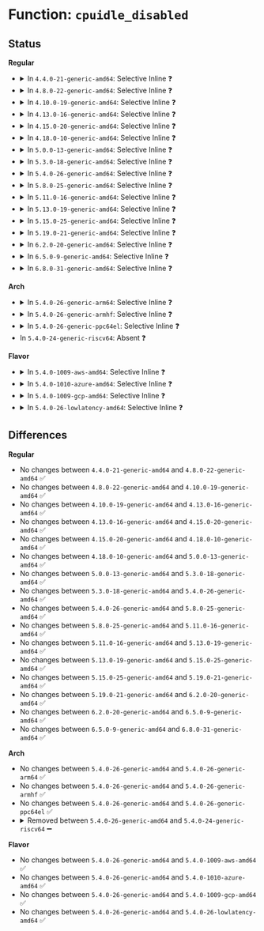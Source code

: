 # Function: <code>cpuidle_disabled</code>

## Status
<b>Regular</b>
<ul>
<li>
<details>
<summary>In <code>4.4.0-21-generic-amd64</code>: Selective Inline ❓</summary>

```c
int cpuidle_disabled()
```

```json
{
  "name": "cpuidle_disabled",
  "collision_type": "Unique Global",
  "inline_type": "Selective",
  "funcs": [
    {
      "addr": 18446744071585904320,
      "name": "cpuidle_disabled",
      "external": true,
      "loc": "drivers/cpuidle/cpuidle.c:38",
      "file": "drivers/cpuidle/cpuidle.c",
      "inline": "not declared, inlined",
      "caller_inline": [],
      "caller_func": [
        "drivers/cpuidle/driver.c:cpuidle_register_driver",
        "drivers/cpuidle/governor.c:cpuidle_register_governor"
      ]
    }
  ],
  "symbols": [
    {
      "addr": 18446744071585904320,
      "name": "cpuidle_disabled",
      "section": ".text",
      "bind": "STB_GLOBAL",
      "size": 17
    }
  ]
}
```
</details>
</li>
<li>
<details>
<summary>In <code>4.8.0-22-generic-amd64</code>: Selective Inline ❓</summary>

```c
int cpuidle_disabled()
```

```json
{
  "name": "cpuidle_disabled",
  "collision_type": "Unique Global",
  "inline_type": "Selective",
  "funcs": [
    {
      "addr": 18446744071586303824,
      "name": "cpuidle_disabled",
      "external": true,
      "loc": "drivers/cpuidle/cpuidle.c:38",
      "file": "drivers/cpuidle/cpuidle.c",
      "inline": "not declared, inlined",
      "caller_inline": [],
      "caller_func": [
        "drivers/cpuidle/driver.c:cpuidle_register_driver",
        "drivers/cpuidle/governor.c:cpuidle_register_governor"
      ]
    }
  ],
  "symbols": [
    {
      "addr": 18446744071586303824,
      "name": "cpuidle_disabled",
      "section": ".text",
      "bind": "STB_GLOBAL",
      "size": 17
    }
  ]
}
```
</details>
</li>
<li>
<details>
<summary>In <code>4.10.0-19-generic-amd64</code>: Selective Inline ❓</summary>

```c
int cpuidle_disabled()
```

```json
{
  "name": "cpuidle_disabled",
  "collision_type": "Unique Global",
  "inline_type": "Selective",
  "funcs": [
    {
      "addr": 18446744071586511616,
      "name": "cpuidle_disabled",
      "external": true,
      "loc": "drivers/cpuidle/cpuidle.c:38",
      "file": "drivers/cpuidle/cpuidle.c",
      "inline": "not declared, inlined",
      "caller_inline": [],
      "caller_func": [
        "drivers/cpuidle/driver.c:cpuidle_register_driver",
        "drivers/cpuidle/governor.c:cpuidle_register_governor"
      ]
    }
  ],
  "symbols": [
    {
      "addr": 18446744071586511616,
      "name": "cpuidle_disabled",
      "section": ".text",
      "bind": "STB_GLOBAL",
      "size": 17
    }
  ]
}
```
</details>
</li>
<li>
<details>
<summary>In <code>4.13.0-16-generic-amd64</code>: Selective Inline ❓</summary>

```c
int cpuidle_disabled()
```

```json
{
  "name": "cpuidle_disabled",
  "collision_type": "Unique Global",
  "inline_type": "Selective",
  "funcs": [
    {
      "addr": 18446744071586637232,
      "name": "cpuidle_disabled",
      "external": true,
      "loc": "drivers/cpuidle/cpuidle.c:39",
      "file": "drivers/cpuidle/cpuidle.c",
      "inline": "not declared, inlined",
      "caller_inline": [],
      "caller_func": [
        "drivers/cpuidle/driver.c:cpuidle_register_driver",
        "drivers/cpuidle/governor.c:cpuidle_register_governor"
      ]
    }
  ],
  "symbols": [
    {
      "addr": 18446744071586637232,
      "name": "cpuidle_disabled",
      "section": ".text",
      "bind": "STB_GLOBAL",
      "size": 17
    }
  ]
}
```
</details>
</li>
<li>
<details>
<summary>In <code>4.15.0-20-generic-amd64</code>: Selective Inline ❓</summary>

```c
int cpuidle_disabled()
```

```json
{
  "name": "cpuidle_disabled",
  "collision_type": "Unique Global",
  "inline_type": "Selective",
  "funcs": [
    {
      "addr": 18446744071587118720,
      "name": "cpuidle_disabled",
      "external": true,
      "loc": "drivers/cpuidle/cpuidle.c:39",
      "file": "drivers/cpuidle/cpuidle.c",
      "inline": "not declared, inlined",
      "caller_inline": [],
      "caller_func": [
        "drivers/cpuidle/driver.c:cpuidle_register_driver",
        "drivers/cpuidle/governor.c:cpuidle_register_governor"
      ]
    }
  ],
  "symbols": [
    {
      "addr": 18446744071587118720,
      "name": "cpuidle_disabled",
      "section": ".text",
      "bind": "STB_GLOBAL",
      "size": 17
    }
  ]
}
```
</details>
</li>
<li>
<details>
<summary>In <code>4.18.0-10-generic-amd64</code>: Selective Inline ❓</summary>

```c
int cpuidle_disabled()
```

```json
{
  "name": "cpuidle_disabled",
  "collision_type": "Unique Global",
  "inline_type": "Selective",
  "funcs": [
    {
      "addr": 18446744071603181570,
      "name": "cpuidle_disabled",
      "external": true,
      "loc": "drivers/cpuidle/cpuidle.c:39",
      "file": "drivers/cpuidle/cpuidle.c",
      "inline": "not declared, inlined",
      "caller_inline": [
        "drivers/cpuidle/cpuidle.c:cpuidle_init"
      ],
      "caller_func": [
        "drivers/cpuidle/driver.c:cpuidle_register_driver",
        "drivers/cpuidle/governor.c:cpuidle_register_governor"
      ]
    }
  ],
  "symbols": [
    {
      "addr": 18446744071587418240,
      "name": "cpuidle_disabled",
      "section": ".text",
      "bind": "STB_GLOBAL",
      "size": 17
    }
  ]
}
```
</details>
</li>
<li>
<details>
<summary>In <code>5.0.0-13-generic-amd64</code>: Selective Inline ❓</summary>

```c
int cpuidle_disabled()
```

```json
{
  "name": "cpuidle_disabled",
  "collision_type": "Unique Global",
  "inline_type": "Selective",
  "funcs": [
    {
      "addr": 18446744071604991790,
      "name": "cpuidle_disabled",
      "external": true,
      "loc": "drivers/cpuidle/cpuidle.c:39",
      "file": "drivers/cpuidle/cpuidle.c",
      "inline": "not declared, inlined",
      "caller_inline": [
        "drivers/cpuidle/cpuidle.c:cpuidle_init"
      ],
      "caller_func": [
        "drivers/cpuidle/driver.c:cpuidle_register_driver",
        "drivers/cpuidle/governor.c:cpuidle_register_governor"
      ]
    }
  ],
  "symbols": [
    {
      "addr": 18446744071587598432,
      "name": "cpuidle_disabled",
      "section": ".text",
      "bind": "STB_GLOBAL",
      "size": 17
    }
  ]
}
```
</details>
</li>
<li>
<details>
<summary>In <code>5.3.0-18-generic-amd64</code>: Selective Inline ❓</summary>

```c
int cpuidle_disabled()
```

```json
{
  "name": "cpuidle_disabled",
  "collision_type": "Unique Global",
  "inline_type": "Selective",
  "funcs": [
    {
      "addr": 18446744071605103882,
      "name": "cpuidle_disabled",
      "external": true,
      "loc": "drivers/cpuidle/cpuidle.c:39",
      "file": "drivers/cpuidle/cpuidle.c",
      "inline": "not declared, inlined",
      "caller_inline": [
        "drivers/cpuidle/cpuidle.c:cpuidle_init"
      ],
      "caller_func": [
        "drivers/cpuidle/driver.c:cpuidle_register_driver",
        "drivers/cpuidle/governor.c:cpuidle_register_governor"
      ]
    }
  ],
  "symbols": [
    {
      "addr": 18446744071587875264,
      "name": "cpuidle_disabled",
      "section": ".text",
      "bind": "STB_GLOBAL",
      "size": 17
    }
  ]
}
```
</details>
</li>
<li>
<details>
<summary>In <code>5.4.0-26-generic-amd64</code>: Selective Inline ❓</summary>

```c
int cpuidle_disabled()
```

```json
{
  "name": "cpuidle_disabled",
  "collision_type": "Unique Global",
  "inline_type": "Selective",
  "funcs": [
    {
      "addr": 18446744071605143213,
      "name": "cpuidle_disabled",
      "external": true,
      "loc": "drivers/cpuidle/cpuidle.c:39",
      "file": "drivers/cpuidle/cpuidle.c",
      "inline": "not declared, inlined",
      "caller_inline": [
        "drivers/cpuidle/cpuidle.c:cpuidle_init"
      ],
      "caller_func": [
        "drivers/cpuidle/governor.c:cpuidle_register_governor"
      ]
    }
  ],
  "symbols": [
    {
      "addr": 18446744071588080864,
      "name": "cpuidle_disabled",
      "section": ".text",
      "bind": "STB_GLOBAL",
      "size": 17
    }
  ]
}
```
</details>
</li>
<li>
<details>
<summary>In <code>5.8.0-25-generic-amd64</code>: Selective Inline ❓</summary>

```c
int cpuidle_disabled()
```

```json
{
  "name": "cpuidle_disabled",
  "collision_type": "Unique Global",
  "inline_type": "Selective",
  "funcs": [
    {
      "addr": 18446744071609414471,
      "name": "cpuidle_disabled",
      "external": true,
      "loc": "drivers/cpuidle/cpuidle.c:39",
      "file": "drivers/cpuidle/cpuidle.c",
      "inline": "not declared, inlined",
      "caller_inline": [
        "drivers/cpuidle/cpuidle.c:cpuidle_init"
      ],
      "caller_func": [
        "drivers/cpuidle/governor.c:cpuidle_register_governor"
      ]
    }
  ],
  "symbols": [
    {
      "addr": 18446744071588943200,
      "name": "cpuidle_disabled",
      "section": ".text",
      "bind": "STB_GLOBAL",
      "size": 17
    }
  ]
}
```
</details>
</li>
<li>
<details>
<summary>In <code>5.11.0-16-generic-amd64</code>: Selective Inline ❓</summary>

```c
int cpuidle_disabled()
```

```json
{
  "name": "cpuidle_disabled",
  "collision_type": "Unique Global",
  "inline_type": "Selective",
  "funcs": [
    {
      "addr": 18446744071612488281,
      "name": "cpuidle_disabled",
      "external": true,
      "loc": "drivers/cpuidle/cpuidle.c:40",
      "file": "drivers/cpuidle/cpuidle.c",
      "inline": "not declared, inlined",
      "caller_inline": [
        "drivers/cpuidle/cpuidle.c:cpuidle_init"
      ],
      "caller_func": [
        "drivers/cpuidle/governor.c:cpuidle_register_governor"
      ]
    }
  ],
  "symbols": [
    {
      "addr": 18446744071588955600,
      "name": "cpuidle_disabled",
      "section": ".text",
      "bind": "STB_GLOBAL",
      "size": 17
    }
  ]
}
```
</details>
</li>
<li>
<details>
<summary>In <code>5.13.0-19-generic-amd64</code>: Selective Inline ❓</summary>

```c
int cpuidle_disabled()
```

```json
{
  "name": "cpuidle_disabled",
  "collision_type": "Unique Global",
  "inline_type": "Selective",
  "funcs": [
    {
      "addr": 18446744071614630523,
      "name": "cpuidle_disabled",
      "external": true,
      "loc": "drivers/cpuidle/cpuidle.c:40",
      "file": "drivers/cpuidle/cpuidle.c",
      "inline": "not declared, inlined",
      "caller_inline": [
        "drivers/cpuidle/cpuidle.c:cpuidle_init"
      ],
      "caller_func": [
        "drivers/cpuidle/governor.c:cpuidle_register_governor"
      ]
    }
  ],
  "symbols": [
    {
      "addr": 18446744071588843808,
      "name": "cpuidle_disabled",
      "section": ".text",
      "bind": "STB_GLOBAL",
      "size": 17
    }
  ]
}
```
</details>
</li>
<li>
<details>
<summary>In <code>5.15.0-25-generic-amd64</code>: Selective Inline ❓</summary>

```c
int cpuidle_disabled()
```

```json
{
  "name": "cpuidle_disabled",
  "collision_type": "Unique Global",
  "inline_type": "Selective",
  "funcs": [
    {
      "addr": 18446744071615587372,
      "name": "cpuidle_disabled",
      "external": true,
      "loc": "drivers/cpuidle/cpuidle.c:40",
      "file": "drivers/cpuidle/cpuidle.c",
      "inline": "not declared, inlined",
      "caller_inline": [
        "drivers/cpuidle/cpuidle.c:cpuidle_init"
      ],
      "caller_func": [
        "drivers/cpuidle/governor.c:cpuidle_register_governor"
      ]
    }
  ],
  "symbols": [
    {
      "addr": 18446744071589540784,
      "name": "cpuidle_disabled",
      "section": ".text",
      "bind": "STB_GLOBAL",
      "size": 17
    }
  ]
}
```
</details>
</li>
<li>
<details>
<summary>In <code>5.19.0-21-generic-amd64</code>: Selective Inline ❓</summary>

```c
int cpuidle_disabled()
```

```json
{
  "name": "cpuidle_disabled",
  "collision_type": "Unique Global",
  "inline_type": "Selective",
  "funcs": [
    {
      "addr": 18446744071617395852,
      "name": "cpuidle_disabled",
      "external": true,
      "loc": "drivers/cpuidle/cpuidle.c:40",
      "file": "drivers/cpuidle/cpuidle.c",
      "inline": "not declared, inlined",
      "caller_inline": [
        "drivers/cpuidle/cpuidle.c:cpuidle_init"
      ],
      "caller_func": [
        "drivers/cpuidle/governor.c:cpuidle_register_governor"
      ]
    }
  ],
  "symbols": [
    {
      "addr": 18446744071591033920,
      "name": "cpuidle_disabled",
      "section": ".text",
      "bind": "STB_GLOBAL",
      "size": 21
    }
  ]
}
```
</details>
</li>
<li>
<details>
<summary>In <code>6.2.0-20-generic-amd64</code>: Selective Inline ❓</summary>

```c
int cpuidle_disabled()
```

```json
{
  "name": "cpuidle_disabled",
  "collision_type": "Unique Global",
  "inline_type": "Selective",
  "funcs": [
    {
      "addr": 18446744071628143941,
      "name": "cpuidle_disabled",
      "external": true,
      "loc": "drivers/cpuidle/cpuidle.c:42",
      "file": "drivers/cpuidle/cpuidle.c",
      "inline": "not declared, inlined",
      "caller_inline": [
        "drivers/cpuidle/cpuidle.c:cpuidle_init"
      ],
      "caller_func": [
        "drivers/cpuidle/governor.c:cpuidle_register_governor"
      ]
    }
  ],
  "symbols": [
    {
      "addr": 18446744071592744704,
      "name": "cpuidle_disabled",
      "section": ".text",
      "bind": "STB_GLOBAL",
      "size": 21
    }
  ]
}
```
</details>
</li>
<li>
<details>
<summary>In <code>6.5.0-9-generic-amd64</code>: Selective Inline ❓</summary>

```c
int cpuidle_disabled()
```

```json
{
  "name": "cpuidle_disabled",
  "collision_type": "Unique Global",
  "inline_type": "Selective",
  "funcs": [
    {
      "addr": 18446744071619911013,
      "name": "cpuidle_disabled",
      "external": true,
      "loc": "drivers/cpuidle/cpuidle.c:43",
      "file": "drivers/cpuidle/cpuidle.c",
      "inline": "not declared, inlined",
      "caller_inline": [
        "drivers/cpuidle/cpuidle.c:cpuidle_init"
      ],
      "caller_func": [
        "drivers/cpuidle/governor.c:cpuidle_register_governor"
      ]
    }
  ],
  "symbols": [
    {
      "addr": 18446744071593181392,
      "name": "cpuidle_disabled",
      "section": ".text",
      "bind": "STB_GLOBAL",
      "size": 21
    }
  ]
}
```
</details>
</li>
<li>
<details>
<summary>In <code>6.8.0-31-generic-amd64</code>: Selective Inline ❓</summary>

```c
int cpuidle_disabled()
```

```json
{
  "name": "cpuidle_disabled",
  "collision_type": "Unique Global",
  "inline_type": "Selective",
  "funcs": [
    {
      "addr": 18446744071622221109,
      "name": "cpuidle_disabled",
      "external": true,
      "loc": "drivers/cpuidle/cpuidle.c:43",
      "file": "drivers/cpuidle/cpuidle.c",
      "inline": "not declared, inlined",
      "caller_inline": [
        "drivers/cpuidle/cpuidle.c:cpuidle_init"
      ],
      "caller_func": [
        "drivers/cpuidle/governor.c:cpuidle_register_governor"
      ]
    }
  ],
  "symbols": [
    {
      "addr": 18446744071593935216,
      "name": "cpuidle_disabled",
      "section": ".text",
      "bind": "STB_GLOBAL",
      "size": 21
    }
  ]
}
```
</details>
</li>
</ul>
<b>Arch</b>
<ul>
<li>
<details>
<summary>In <code>5.4.0-26-generic-arm64</code>: Selective Inline ❓</summary>

```c
int cpuidle_disabled()
```

```json
{
  "name": "cpuidle_disabled",
  "collision_type": "Unique Global",
  "inline_type": "Selective",
  "funcs": [
    {
      "addr": 18446603336511266788,
      "name": "cpuidle_disabled",
      "external": true,
      "loc": "drivers/cpuidle/cpuidle.c:39",
      "file": "drivers/cpuidle/cpuidle.c",
      "inline": "not declared, inlined",
      "caller_inline": [
        "drivers/cpuidle/cpuidle.c:cpuidle_init"
      ],
      "caller_func": [
        "drivers/cpuidle/governor.c:cpuidle_register_governor"
      ]
    }
  ],
  "symbols": [
    {
      "addr": 18446603336501324184,
      "name": "cpuidle_disabled",
      "section": ".text",
      "bind": "STB_GLOBAL",
      "size": 32
    }
  ]
}
```
</details>
</li>
<li>
<details>
<summary>In <code>5.4.0-26-generic-armhf</code>: Selective Inline ❓</summary>

```c
int cpuidle_disabled()
```

```json
{
  "name": "cpuidle_disabled",
  "collision_type": "Unique Global",
  "inline_type": "Selective",
  "funcs": [
    {
      "addr": 3243918268,
      "name": "cpuidle_disabled",
      "external": true,
      "loc": "drivers/cpuidle/cpuidle.c:39",
      "file": "drivers/cpuidle/cpuidle.c",
      "inline": "not declared, inlined",
      "caller_inline": [
        "drivers/cpuidle/cpuidle.c:cpuidle_init"
      ],
      "caller_func": [
        "drivers/cpuidle/governor.c:cpuidle_register_governor"
      ]
    }
  ],
  "symbols": [
    {
      "addr": 3233814472,
      "name": "cpuidle_disabled",
      "section": ".text",
      "bind": "STB_GLOBAL",
      "size": 36
    }
  ]
}
```
</details>
</li>
<li>
<details>
<summary>In <code>5.4.0-26-generic-ppc64el</code>: Selective Inline ❓</summary>

```c
int cpuidle_disabled()
```

```json
{
  "name": "cpuidle_disabled",
  "collision_type": "Unique Global",
  "inline_type": "Selective",
  "funcs": [
    {
      "addr": 13835058055302842992,
      "name": "cpuidle_disabled",
      "external": true,
      "loc": "drivers/cpuidle/cpuidle.c:39",
      "file": "drivers/cpuidle/cpuidle.c",
      "inline": "not declared, inlined",
      "caller_inline": [
        "drivers/cpuidle/cpuidle.c:cpuidle_init"
      ],
      "caller_func": [
        "drivers/cpuidle/governor.c:cpuidle_register_governor"
      ]
    }
  ],
  "symbols": [
    {
      "addr": 13835058055294867904,
      "name": "cpuidle_disabled",
      "section": ".text",
      "bind": "STB_GLOBAL",
      "size": 28
    }
  ]
}
```
</details>
</li>
<li>
In <code>5.4.0-24-generic-riscv64</code>: Absent ❓
</li>
</ul>
<b>Flavor</b>
<ul>
<li>
<details>
<summary>In <code>5.4.0-1009-aws-amd64</code>: Selective Inline ❓</summary>

```c
int cpuidle_disabled()
```

```json
{
  "name": "cpuidle_disabled",
  "collision_type": "Unique Global",
  "inline_type": "Selective",
  "funcs": [
    {
      "addr": 18446744071605034471,
      "name": "cpuidle_disabled",
      "external": true,
      "loc": "drivers/cpuidle/cpuidle.c:39",
      "file": "drivers/cpuidle/cpuidle.c",
      "inline": "not declared, inlined",
      "caller_inline": [
        "drivers/cpuidle/cpuidle.c:cpuidle_init"
      ],
      "caller_func": [
        "drivers/cpuidle/governor.c:cpuidle_register_governor"
      ]
    }
  ],
  "symbols": [
    {
      "addr": 18446744071587703008,
      "name": "cpuidle_disabled",
      "section": ".text",
      "bind": "STB_GLOBAL",
      "size": 17
    }
  ]
}
```
</details>
</li>
<li>
<details>
<summary>In <code>5.4.0-1010-azure-amd64</code>: Selective Inline ❓</summary>

```c
int cpuidle_disabled()
```

```json
{
  "name": "cpuidle_disabled",
  "collision_type": "Unique Global",
  "inline_type": "Selective",
  "funcs": [
    {
      "addr": 18446744071605002182,
      "name": "cpuidle_disabled",
      "external": true,
      "loc": "drivers/cpuidle/cpuidle.c:39",
      "file": "drivers/cpuidle/cpuidle.c",
      "inline": "not declared, inlined",
      "caller_inline": [
        "drivers/cpuidle/cpuidle.c:cpuidle_init"
      ],
      "caller_func": [
        "drivers/cpuidle/governor.c:cpuidle_register_governor"
      ]
    }
  ],
  "symbols": [
    {
      "addr": 18446744071587480960,
      "name": "cpuidle_disabled",
      "section": ".text",
      "bind": "STB_GLOBAL",
      "size": 17
    }
  ]
}
```
</details>
</li>
<li>
<details>
<summary>In <code>5.4.0-1009-gcp-amd64</code>: Selective Inline ❓</summary>

```c
int cpuidle_disabled()
```

```json
{
  "name": "cpuidle_disabled",
  "collision_type": "Unique Global",
  "inline_type": "Selective",
  "funcs": [
    {
      "addr": 18446744071605120249,
      "name": "cpuidle_disabled",
      "external": true,
      "loc": "drivers/cpuidle/cpuidle.c:39",
      "file": "drivers/cpuidle/cpuidle.c",
      "inline": "not declared, inlined",
      "caller_inline": [
        "drivers/cpuidle/cpuidle.c:cpuidle_init"
      ],
      "caller_func": [
        "drivers/cpuidle/governor.c:cpuidle_register_governor"
      ]
    }
  ],
  "symbols": [
    {
      "addr": 18446744071588037008,
      "name": "cpuidle_disabled",
      "section": ".text",
      "bind": "STB_GLOBAL",
      "size": 17
    }
  ]
}
```
</details>
</li>
<li>
<details>
<summary>In <code>5.4.0-26-lowlatency-amd64</code>: Selective Inline ❓</summary>

```c
int cpuidle_disabled()
```

```json
{
  "name": "cpuidle_disabled",
  "collision_type": "Unique Global",
  "inline_type": "Selective",
  "funcs": [
    {
      "addr": 18446744071605147407,
      "name": "cpuidle_disabled",
      "external": true,
      "loc": "drivers/cpuidle/cpuidle.c:39",
      "file": "drivers/cpuidle/cpuidle.c",
      "inline": "not declared, inlined",
      "caller_inline": [
        "drivers/cpuidle/cpuidle.c:cpuidle_init"
      ],
      "caller_func": [
        "drivers/cpuidle/governor.c:cpuidle_register_governor"
      ]
    }
  ],
  "symbols": [
    {
      "addr": 18446744071588152576,
      "name": "cpuidle_disabled",
      "section": ".text",
      "bind": "STB_GLOBAL",
      "size": 17
    }
  ]
}
```
</details>
</li>
</ul>

## Differences
<b>Regular</b>
<ul>
<li>
No changes between <code>4.4.0-21-generic-amd64</code> and <code>4.8.0-22-generic-amd64</code> ✅
</li>
<li>
No changes between <code>4.8.0-22-generic-amd64</code> and <code>4.10.0-19-generic-amd64</code> ✅
</li>
<li>
No changes between <code>4.10.0-19-generic-amd64</code> and <code>4.13.0-16-generic-amd64</code> ✅
</li>
<li>
No changes between <code>4.13.0-16-generic-amd64</code> and <code>4.15.0-20-generic-amd64</code> ✅
</li>
<li>
No changes between <code>4.15.0-20-generic-amd64</code> and <code>4.18.0-10-generic-amd64</code> ✅
</li>
<li>
No changes between <code>4.18.0-10-generic-amd64</code> and <code>5.0.0-13-generic-amd64</code> ✅
</li>
<li>
No changes between <code>5.0.0-13-generic-amd64</code> and <code>5.3.0-18-generic-amd64</code> ✅
</li>
<li>
No changes between <code>5.3.0-18-generic-amd64</code> and <code>5.4.0-26-generic-amd64</code> ✅
</li>
<li>
No changes between <code>5.4.0-26-generic-amd64</code> and <code>5.8.0-25-generic-amd64</code> ✅
</li>
<li>
No changes between <code>5.8.0-25-generic-amd64</code> and <code>5.11.0-16-generic-amd64</code> ✅
</li>
<li>
No changes between <code>5.11.0-16-generic-amd64</code> and <code>5.13.0-19-generic-amd64</code> ✅
</li>
<li>
No changes between <code>5.13.0-19-generic-amd64</code> and <code>5.15.0-25-generic-amd64</code> ✅
</li>
<li>
No changes between <code>5.15.0-25-generic-amd64</code> and <code>5.19.0-21-generic-amd64</code> ✅
</li>
<li>
No changes between <code>5.19.0-21-generic-amd64</code> and <code>6.2.0-20-generic-amd64</code> ✅
</li>
<li>
No changes between <code>6.2.0-20-generic-amd64</code> and <code>6.5.0-9-generic-amd64</code> ✅
</li>
<li>
No changes between <code>6.5.0-9-generic-amd64</code> and <code>6.8.0-31-generic-amd64</code> ✅
</li>
</ul>
<b>Arch</b>
<ul>
<li>
No changes between <code>5.4.0-26-generic-amd64</code> and <code>5.4.0-26-generic-arm64</code> ✅
</li>
<li>
No changes between <code>5.4.0-26-generic-amd64</code> and <code>5.4.0-26-generic-armhf</code> ✅
</li>
<li>
No changes between <code>5.4.0-26-generic-amd64</code> and <code>5.4.0-26-generic-ppc64el</code> ✅
</li>
<li>
<details>
<summary>Removed between <code>5.4.0-26-generic-amd64</code> and <code>5.4.0-24-generic-riscv64</code> ➖</summary>

```c
int cpuidle_disabled()
```
</details>
</li>
</ul>
<b>Flavor</b>
<ul>
<li>
No changes between <code>5.4.0-26-generic-amd64</code> and <code>5.4.0-1009-aws-amd64</code> ✅
</li>
<li>
No changes between <code>5.4.0-26-generic-amd64</code> and <code>5.4.0-1010-azure-amd64</code> ✅
</li>
<li>
No changes between <code>5.4.0-26-generic-amd64</code> and <code>5.4.0-1009-gcp-amd64</code> ✅
</li>
<li>
No changes between <code>5.4.0-26-generic-amd64</code> and <code>5.4.0-26-lowlatency-amd64</code> ✅
</li>
</ul>
